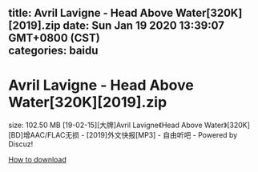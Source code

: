 
title: Avril Lavigne - Head Above Water[320K][2019].zip
date: Sun Jan 19 2020 13:39:07 GMT+0800 (CST)    
categories: baidu
---

# Avril Lavigne - Head Above Water[320K][2019].zip
size: 102.50 MB
 [19-02-15][大牌]Avril Lavigne《Head Above Water》[320K][BD]增AAC/FLAC无损 - [2019]外文快报[MP3] - 自由听吧 - Powered by Discuz!
 

[How to download](https://bpcam.bemobtrk.com/go/2ceec3aa-1ca2-46d6-b9ff-aaa5c184517c?jno=1630)